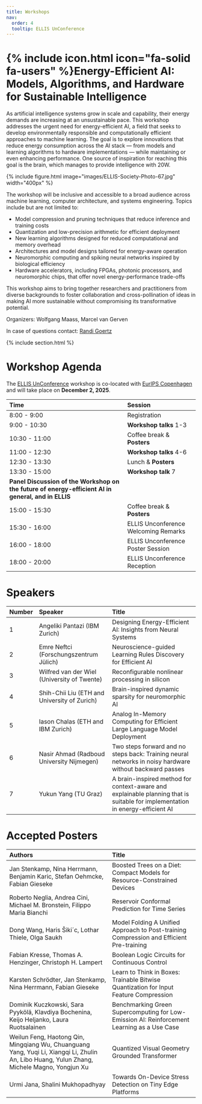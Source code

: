 ```yaml
---
title: Workshops
nav:
  order: 4
  tooltip: ELLIS UnConference
---
```


# {% include icon.html icon="fa-solid fa-users" %}Energy-Efficient AI: Models, Algorithms, and Hardware for Sustainable Intelligence

As artificial intelligence systems grow in scale and capability, their energy demands are increasing at an unsustainable pace. This workshop addresses the urgent need for energy-efficient AI, a field that seeks to develop environmentally responsible and computationally efficient approaches to machine learning. The goal is to explore innovations that reduce energy consumption across the AI stack — from models and learning algorithms to hardware implementations — while maintaining or even enhancing performance. One source of inspiration for reaching this goal is the brain, which manages to provide intelligence with 20W. 

{% include figure.html image="images/ELLIS-Society-Photo-67.jpg" width="400px" %}

The workshop will be inclusive and accessible to a broad audience across machine learning, computer architecture, and systems engineering. Topics include but are not limited to: 

- Model compression and pruning techniques that reduce inference and training costs
- Quantization and low-precision arithmetic for efficient deployment
- New learning algorithms designed for reduced computational and memory overhead
- Architectures and model designs tailored for energy-aware operation
- Neuromorphic computing and spiking neural networks inspired by biological efficiency
- Hardware accelerators, including FPGAs, photonic processors, and neuromorphic chips, that offer novel energy-performance trade-offs

This workshop aims to bring together researchers and practitioners from diverse backgrounds to foster collaboration and cross-pollination of ideas in making AI more sustainable without compromising its transformative potential.

Organizers: Wolfgang Maass, Marcel van Gerven

In case of questions contact: [Randi Goertz](mailto:randi.goertz@tugraz.at)

{% include section.html %}

# Workshop Agenda

The [ELLIS UnConference](https://eurips.cc/ellis/) workshop is co-located with [EurIPS Copenhagen](https://eurips.cc/) and will take place on **December 2, 2025**.


**Time** | **Session**
:--------|:-----------
8:00 - 9:00 | Registration  
9:00 - 10:30 | **Workshop talks** 1-3
10:30 - 11:00 | Coffee break & **Posters**
11:00 - 12:30 | **Workshop talks** 4-6
12:30 - 13:30 | Lunch & **Posters**
13:30 - 15:00 | **Workshop talk** 7 
  | **Panel Discussion of the Workshop on the future of energy-efficient AI in general, and in ELLIS**
15:00 - 15:30 | Coffee break & **Posters**
15:30 - 16:00 | ELLIS Unconference Welcoming Remarks  
16:00 - 18:00 | ELLIS Unconference Poster Session  
18:00 - 20:00 | ELLIS Unconference Reception

# Speakers

**Number**|**Speaker**|**Title**
:--------|:-----------|:---------
1 | Angeliki Pantazi (IBM Zurich) | Designing Energy-Efficient AI: Insights from Neural Systems 
2 | Emre Neftci (Forschungszentrum Jülich) | Neuroscience-guided Learning Rules Discovery for Efficient AI
3 | Wilfred van der Wiel (University of Twente) | Reconfigurable nonlinear processing in silicon
4 | Shih-Chii Liu (ETH and University of Zurich) | Brain-inspired dynamic sparsity for neuromorphic AI
5 | Iason Chalas (ETH and IBM Zurich) | Analog In-Memory Computing for Efficient Large Language Model Deployment
6 | Nasir Ahmad (Radboud University Nijmegen) | Two steps forward and no steps back: Training neural networks in noisy hardware without backward passes
7 | Yukun Yang (TU Graz) | A brain-inspired method for context-aware and explainable planning that is suitable for implementation in energy-efficient AI

# Accepted Posters 

**Authors**|**Title**
:--------|:-----------
Jan Stenkamp, Nina Herrmann, Benjamin Karic, Stefan Oehmcke, Fabian Gieseke | Boosted Trees on a Diet: Compact Models for Resource-Constrained Devices
Roberto Neglia, Andrea Cini, Michael M. Bronstein, Filippo Maria Bianchi | Reservoir Conformal Prediction for Time Series
Dong Wang, Haris Šiki´c, Lothar Thiele, Olga Saukh | Model Folding A Unified Approach to Post-training Compression and Efficient Pre-training
Fabian Kresse, Thomas A. Henzinger, Christoph H. Lampert | Boolean Logic Circuits for Continuous Control
Karsten Schrödter, Jan Stenkamp, Nina Herrmann, Fabian Gieseke | Learn to Think in Boxes: Trainable Bitwise Quantization for Input Feature Compression
Dominik Kuczkowski, Sara Pyykölä, Klavdiya Bochenina, Keijo Heljanko, Laura Ruotsalainen | Benchmarking Green Supercomputing for Low-Emission AI: Reinforcement Learning as a Use Case
Weilun Feng, Haotong Qin, Mingqiang Wu, Chuanguang Yang, Yuqi Li, Xiangqi Li, Zhulin An, Libo Huang, Yulun Zhang, Michele Magno, Yongjun Xu | Quantized Visual Geometry Grounded Transformer
Urmi Jana, Shalini Mukhopadhyay | Towards On-Device Stress Detection on Tiny Edge Platforms
